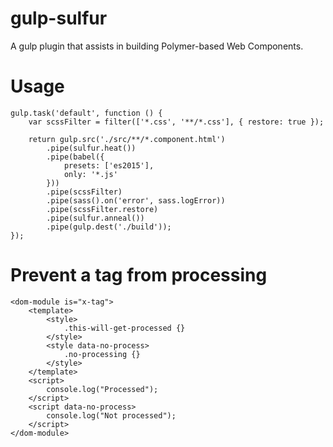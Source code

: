 # gulp-sulfur
A gulp plugin that assists in building Polymer-based Web Components.

# Usage

	gulp.task('default', function () {
		var scssFilter = filter(['*.css', '**/*.css'], { restore: true });

		return gulp.src('./src/**/*.component.html')
			.pipe(sulfur.heat())
			.pipe(babel({
				presets: ['es2015'],
				only: '*.js'
			}))
			.pipe(scssFilter)
			.pipe(sass().on('error', sass.logError))
			.pipe(scssFilter.restore)
			.pipe(sulfur.anneal())
			.pipe(gulp.dest('./build'));
	});

# Prevent a tag from processing

	<dom-module is="x-tag">
		<template>
			<style>
				.this-will-get-processed {}
			</style>
			<style data-no-process>
				.no-processing {}
			</style>
		</template>
		<script>
			console.log("Processed");
		</script>
		<script data-no-process>
			console.log("Not processed");
		</script>
	</dom-module>
